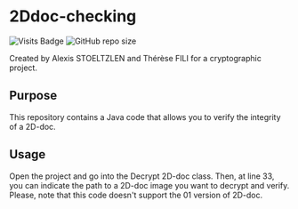 # 2Ddoc-checking
![Visits Badge](https://badges.pufler.dev/visits/fili2b/2Ddoc-checking)
![GitHub repo size](https://img.shields.io/github/repo-size/fili2b/2Ddoc-checking?label=project%20size)

Created by Alexis STOELTZLEN and Thérèse FILI for a cryptographic project.

## Purpose 

This repository contains a Java code that allows you to verify the integrity of a 2D-doc.

## Usage

Open the project and go into the Decrypt 2D-doc class. Then, at line 33, you can indicate the path to a 2D-doc image you want to 
decrypt and verify. Please, note that this code doesn't support the 01 version of 2D-doc.
